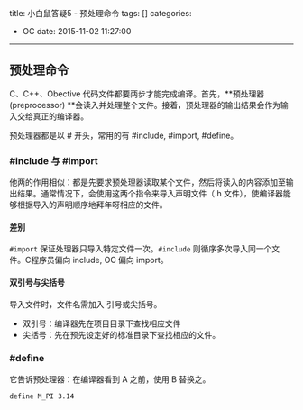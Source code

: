 title: 小白鼠答疑5 - 预处理命令
tags: []
categories:
  - OC
date: 2015-11-02 11:27:00
---
## 预处理命令
C、C++、Obective 代码文件都要两步才能完成编译。首先，**预处理器(preprocessor) **会读入并处理整个文件。接着，预处理器的输出结果会作为输入交给真正的编译器。

预处理器都是以 # 开头，常用的有 #include, #import, #define。

### #include 与 #import
他两的作用相似：都是先要求预处理器读取某个文件，然后将读入的内容添加至输出结果。通常情况下，会使用这两个指令来导入声明文件（.h 文件），使编译器能够根据导入的声明顺序地拜年呀相应的文件。

#### 差别

`#import` 保证处理器只导入特定文件一次。`#include` 则循序多次导入同一个文件。C程序员偏向 include, OC 偏向 import。

#### 双引号与尖括号
导入文件时，文件名需加入 引号或尖括号。
* 双引号：编译器先在项目目录下查找相应文件
* 尖括号：先在预先设定好的标准目录下查找相应的文件。

### #define
它告诉预处理器：在编译器看到 A 之前，使用 B 替换之。
```
define M_PI 3.14
```